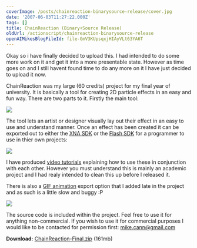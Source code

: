 ```yaml
---
coverImage: /posts/chainreaction-binarysource-release/cover.jpg
date: '2007-06-03T11:27:22.000Z'
tags: []
title: ChainReaction (Binary+Source Release)
oldUrl: /actionscript/chainreaction-binarysource-release
openAIMikesBlogFileId: file-GmV3KUpsqxjHIAyVLt63YA6T
---
```


Okay so i have finally decided to upload this. I had intended to do some more work on it and get it into a more presentable state. However as time goes on and I still havent found time to do any more on it I have just decided to upload it now.

<!-- more -->

ChainReaction was my large (60 credits) project for my final year of university. It is basically a tool for creating 2D particle effects in an easy and fun way. There are two parts to it. Firstly the main tool:

![](https://www.mikecann.blog/Work/CRImages/CR01.png)

The tool lets an artist or designer visually lay out their effect in an easy to use and understand manner. Once an effect has been created it can be exported out to either the [XNA SDK](https://www.mikecann.blog/?p=156) or the [Flash SDK](https://www.mikecann.blog/flash/winter.html) for a programmer to use in thier own projects:

[![](https://www.mikecann.blog/Work/CRImages/spacepenguin.png)](https://www.mikecann.blog/?p=156)

I have produced [video tutorials](https://www.mikecann.blog/?p=168) explaining how to use these in conjunction with each other. However you must understand this is mainly an academic project and I had realy intended to clean this up before I released it.

There is also a [GIF animation](https://www.mikecann.blog/?p=166#more-166) export option that I added late in the project and as such is a little slow and buggy :P

[![](https://www.mikecann.blog/Images/ChainReaction/fire01.gif)](https://www.mikecann.blog/?p=166#more-166)

The source code is included within the project. Feel free to use it for anything non-commercial. If you wish to use it for commercial purposes I would like to be contacted for permission first: mike.cann@gmail.com

**Download:** [ChainReaction-Final.zip](/Files/ChainReaction-Final.zip) (161mb)
